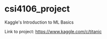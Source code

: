 # csi4106_project
Kaggle's Introduction to ML Basics

Link to project: https://www.kaggle.com/c/titanic
